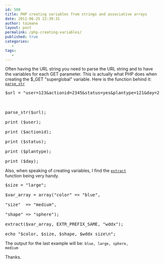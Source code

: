 ```yaml
---
id: 508
title: PHP creating variables from strings and associative arrays
date: 2011-06-25 22:39:31
author: taimane
layout: post
permalink: /php-creating-variables/
published: true
categories:
   -
tags:
   -
---
```

Often having the URL string you need to parse the URL string and to have the variables for each GET parameter. This is actually what PHP does when creating the $_GET "superglobal" variable. Here is the function behind it: <a href="http://php.net/manual/en/function.parse-str.php"><code>parse_str </code></a>
<pre>$url = "user=123&amp;actionid=2345&amp;status=yes&amp;plantype=121&amp;day=20110623";

parse_str($url);
print ($user);
print ($actionid);
print ($status);
print ($plantype);
print ($day);</pre>
Also, when speaking of creating variables, I find the <a href="http://php.net/manual/en/function.extract.php"><code>extract </code></a> function being very handy.
<pre>$size = "large";
$var_array = array("color" =&gt; "blue",
"size"  =&gt; "medium",
"shape" =&gt; "sphere");
extract($var_array, EXTR_PREFIX_SAME, "wddx");
echo "$color, $size, $shape, $wddx_size\n";</pre>
The output for the last example will be: <code>blue, large, sphere, medium</code>

Thanks.  

